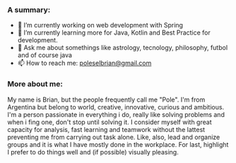
<!--**AngusCamus/AngusCamus** is a ✨ _special_ ✨ repository because its `README.md` (this file) appears on your GitHub profile. -->

### A summary:
- 🔭 I’m currently working on web development with Spring
- 🌱 I’m currently learning more for Java, Kotlin and Best Practice for development.
- 💬 Ask me about somethings like astrology, tecnology, philosophy, futbol and of course java
- 📫 How to reach me: poleselbrian@gmail.com

### More about me:

My name is Brian, but the people frequently call me "Pole". I'm from Argentina but belong to world, creative, innovative, curious and ambitious. I'm a person passionate in everything i do, really like solving problems and when i fing one, don't stop until solving it. I consider myself with great capacity for analysis, fast learning and teamwork without the lattest preventing me from carrying out task alone. Like, also, lead and organize groups and it is what I have mostly done in the workplace. For last, highlight I prefer to do things well and (if possible) visually pleasing.
